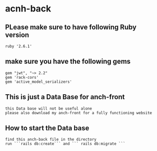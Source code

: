 # acnh-back

## PLease make sure to have following Ruby version

    ruby '2.6.1'

## make sure you have the following gems

    gem "jwt", "~> 2.2"
    gem 'rack-cors'
    gem 'active_model_serializers'

## This is just a Data Base for anch-front

    this Data base will not be useful alone
    please also download my anch-front for a fully functioning website

## How to start the Data base

    find this anch-back file in the directory
    run ```rails db:create``` and ``` rails db:migrate ```
